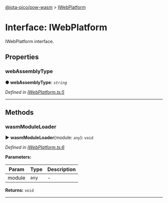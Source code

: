[@iota-pico/pow-wasm](../README.md) > [IWebPlatform](../interfaces/iwebplatform.md)



# Interface: IWebPlatform


IWebPlatform interface.


## Properties
<a id="webassemblytype"></a>

###  webAssemblyType

**●  webAssemblyType**:  *`string`* 

*Defined in [IWebPlatform.ts:5](https://github.com/iotaeco/iota-pico-pow-wasm/blob/cad5c95/src/IWebPlatform.ts#L5)*





___


## Methods
<a id="wasmmoduleloader"></a>

###  wasmModuleLoader

► **wasmModuleLoader**(module: *`any`*): `void`



*Defined in [IWebPlatform.ts:6](https://github.com/iotaeco/iota-pico-pow-wasm/blob/cad5c95/src/IWebPlatform.ts#L6)*



**Parameters:**

| Param | Type | Description |
| ------ | ------ | ------ |
| module | `any`   |  - |





**Returns:** `void`





___


